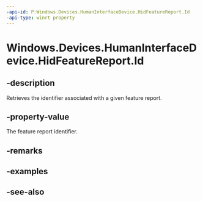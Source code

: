```yaml
---
-api-id: P:Windows.Devices.HumanInterfaceDevice.HidFeatureReport.Id
-api-type: winrt property
---
```


<!-- Property syntax
public ushort Id { get; }
-->

# Windows.Devices.HumanInterfaceDevice.HidFeatureReport.Id

## -description
Retrieves the identifier associated with a given feature report.

## -property-value
The feature report identifier.

## -remarks

## -examples

## -see-also
